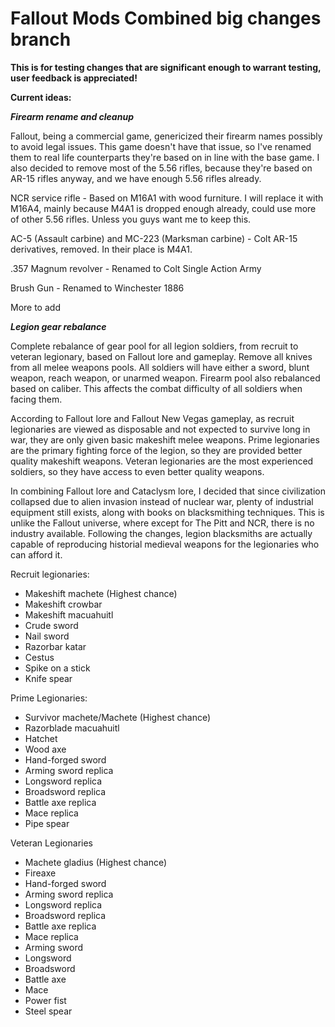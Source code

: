 # Fallout Mods Combined big changes branch

**This is for testing changes that are significant enough to warrant testing, user feedback is appreciated!**

**Current ideas:**

***Firearm rename and cleanup***

Fallout, being a commercial game, genericized their firearm names possibly to avoid legal issues. This game doesn't have that issue, so I've renamed them to real life counterparts they're based on in line with the base game. I also decided to remove most of the 5.56 rifles, because they're based on AR-15 rifles anyway, and we have enough 5.56 rifles already.

NCR service rifle - Based on M16A1 with wood furniture. I will replace it with M16A4, mainly because M4A1 is dropped enough already, could use more of other 5.56 rifles. Unless you guys want me to keep this.

AC-5 (Assault carbine) and MC-223 (Marksman carbine) - Colt AR-15 derivatives, removed. In their place is M4A1.

.357 Magnum revolver - Renamed to Colt Single Action Army

Brush Gun - Renamed to Winchester 1886

More to add

***Legion gear rebalance***

Complete rebalance of gear pool for all legion soldiers, from recruit to veteran legionary, based on Fallout lore and gameplay. Remove all knives from all melee weapons pools. All soldiers will have either a sword, blunt weapon, reach weapon, or unarmed weapon. Firearm pool also rebalanced based on caliber. This affects the combat difficulty of all soldiers when facing them. 

According to Fallout lore and Fallout New Vegas gameplay, as recruit legionaries are viewed as disposable and not expected to survive long in war, they are only given basic makeshift melee weapons. Prime legionaries are the primary fighting force of the legion, so they are provided better quality makeshift weapons. Veteran legionaries are the most experienced soldiers, so they have access to even better quality weapons.

In combining Fallout lore and Cataclysm lore, I decided that since civilization collapsed due to alien invasion instead of nuclear war, plenty of industrial equipment still exists, along with books on blacksmithing techniques. This is unlike the Fallout universe, where except for The Pitt and NCR, there is no industry available. Following the changes, legion blacksmiths are actually capable of reproducing historial medieval weapons for the legionaries who can afford it.

Recruit legionaries:
- Makeshift machete (Highest chance)
- Makeshift crowbar
- Makeshift macuahuitl
- Crude sword
- Nail sword
- Razorbar katar
- Cestus
- Spike on a stick
- Knife spear

Prime Legionaries:
- Survivor machete/Machete (Highest chance)
- Razorblade macuahuitl
- Hatchet
- Wood axe
- Hand-forged sword
- Arming sword replica
- Longsword replica
- Broadsword replica
- Battle axe replica
- Mace replica
- Pipe spear

Veteran Legionaries
- Machete gladius (Highest chance)
- Fireaxe
- Hand-forged sword
- Arming sword replica
- Longsword replica
- Broadsword replica
- Battle axe replica
- Mace replica
- Arming sword
- Longsword
- Broadsword
- Battle axe
- Mace
- Power fist
- Steel spear








